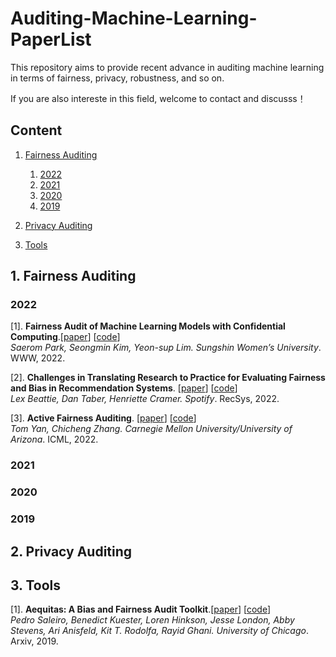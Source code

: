 # Auditing-Machine-Learning-PaperList

This repository aims to provide recent advance in auditing machine learning in terms of fairness, privacy, robustness, and so on.

If you are also intereste in this field, welcome to contact and discusss！


## Content
1. [Fairness Auditing](#jump_fairness)
    1. [2022](#jump_fairness_2022)
    2. [2021](#jump_fairness_2021)
    3. [2020](#jump_fairness_2020)
    4. [2019](#jump_fairness_2019)
2. [Privacy Auditing](#jump_privacy)

3. [Tools](#jump_tools)



<span id="jump_fairness"> </span>
## 1. Fairness Auditing

<span id="jump_fairness_2022"> </span>
### 2022
[1]. **Fairness Audit of Machine Learning Models with Confidential Computing**.[[paper](https://dl.acm.org/doi/abs/10.1145/3485447.3512244)] [[code]()]  
*Saerom Park, Seongmin Kim, Yeon-sup Lim. Sungshin Women’s University*. WWW, 2022.    

[2]. **Challenges in Translating Research to Practice for Evaluating Fairness and Bias in Recommendation Systems**. [[paper](https://dl.acm.org/doi/abs/10.1145/3523227.3547403)] [[code]()]  
*Lex Beattie, Dan Taber, Henriette Cramer. Spotify*. RecSys, 2022.   

[3].  **Active Fairness Auditing**. [[paper](https://proceedings.mlr.press/v162/yan22c.html)] [[code]()]  
*Tom Yan, Chicheng Zhang. Carnegie Mellon University/University of Arizona*. ICML, 2022.   

<span id="jump_fairness_2021"> </span>
### 2021

<span id="jump_fairness_2020"> </span>
### 2020

<span id="jump_fairness_2019"> </span>
### 2019

<span id="jump_privacy"> </span>
## 2. Privacy Auditing


<span id="jump_tools"> </span>
## 3. Tools
[1]. **Aequitas: A Bias and Fairness Audit Toolkit**.[[paper](https://arxiv.org/abs/1811.05577)] [[code]()]  
*Pedro Saleiro, Benedict Kuester, Loren Hinkson, Jesse London, Abby Stevens, Ari Anisfeld, Kit T. Rodolfa, Rayid Ghani. University of Chicago*. Arxiv, 2019.





